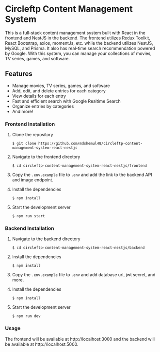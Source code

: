 # Circleftp Content Management System

This is a full-stack content management system built with React in the frontend and NestJS in the backend. The frontend utilizes Redux Toolkit, React Bootstrap, axios, momentJs, etc. while the backend utilizes NestJS, MySQL, and Prisma. It also has real-time search recommendation powered by Google. With this system, you can manage your collections of movies, TV series, games, and software.

## Features

- Manage movies, TV series, games, and software
- Add, edit, and delete entries for each category
- View details for each entry
- Fast and efficient search with Google Realtime Search
- Organize entries by categories
- And more!

### Frontend Installation

1. Clone the repository

   `$ git clone https://github.com/mdshemul48/circleftp-content-management-system-react-nestjs`

2. Navigate to the frontend directory

   `$ cd circleftp-content-management-system-react-nestjs/frontend`

3. Copy the `.env.example` file to `.env` and add the link to the backend API and image endpoint.
4. Install the dependencies

   `$ npm install`

5. Start the development server

   `$ npm run start`

### Backend Installation

1. Navigate to the backend directory

   `$ cd circleftp-content-management-system-react-nestjs/backend`

2. Install the dependencies

   `$ npm install`

3. Copy the `.env.example` file to `.env` and add database url, jwt secret, and more.

4. Install the dependencies

   `$ npm install`

5. Start the development server

   `$ npm run dev`

### Usage

The frontend will be available at http://localhost:3000 and the backend will be available at http://localhost:5000.
